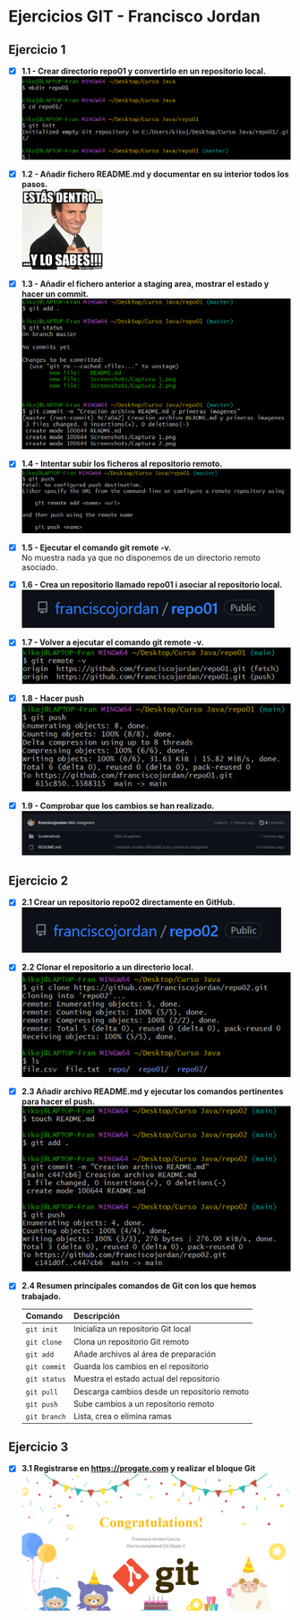 # Ejercicios GIT - Francisco Jordan
## **Ejercicio 1**
- [x] **1.1 - Crear directorio repo01 y convertirlo en un repositorio local.**  
  ![Captura 1.1](./Screenshots/Captura%201-1.png "Se puede comprobar que al inicializar el repositorio, aparece la palabra (master) al final del directorio de trabajo actual")
- [x] **1.2 - Añadir fichero README.md y documentar en su interior todos los pasos.**  
    ![Captura 1.2](./Screenshots/Captura%201-2.png "¡Ya estas dentro del archivo!")
- [x] **1.3 - Añadir el fichero anterior a staging area, mostrar el estado y hacer un commit.**  
    ![Captura 1.3](./Screenshots/Captura%201-3.png "Se encuentra actualmente en el repositorio local")
- [x] **1.4 - Intentar subir los ficheros al repositorio remoto.**  
    ![Captura 1.4](./Screenshots/Captura%201-4.png "El repositorio local existe, pero aun no existe un repositorio remoto al que hacer el push")
- [x] **1.5 - Ejecutar el comando git remote -v.**  
    No muestra nada ya que no disponemos de un directorio remoto asociado.
- [x] **1.6 - Crea un repositorio llamado repo01 i asociar al repositorio local.**  
    ![Captura 1.6](./Screenshots/Captura%201-5.png "El repositorio remoto existe")

- [x] **1.7 - Volver a ejecutar el comando git remote -v.**  
    ![Captura 1.7](./Screenshots/Captura%201-6.png "Ahora si que muestra los datos del repositorio remoto") 
- [x] **1.8 - Hacer push**  
    ![Captura 1.8](./Screenshots/Captura%201-7.png "Push realizado")
- [x] **1.9 - Comprobar que los cambios se han realizado.**  
     ![Captura 1.9](./Screenshots/Captura%201-8.png "El directorio remoto contiene el archivo README.md i la carpeta que contiene las capturas del ejercicio, con su contenido incluido")

## **Ejercicio 2**
- [x] **2.1 Crear un repositorio repo02 directamente en GitHub.**  
    ![Captura 2.1](./Screenshots/Captura%202-1.png "Repositorio creado")
- [x] **2.2 Clonar el repositorio a un directorio local.**  
    ![Captura 2.2](./Screenshots/Captura%202-2.png "Clonación realizada")
- [x] **2.3 Añadir archivo README.md y ejecutar los comandos pertinentes para hacer el push.**  
    ![Captura 2.3](./Screenshots/Captura%202-3.png "README.md creado y push realizado, mostrando los comandos")
- [x] **2.4 Resumen principales comandos de Git con los que hemos trabajado.**  
  
    | Comando       | Descripción                                             |
    |---------------|---------------------------------------------------------|
    | `git init`    | Inicializa un repositorio Git local                     |
    | `git clone`   | Clona un repositorio Git remoto                         |
    | `git add`     | Añade archivos al área de preparación                   |
    | `git commit`  | Guarda los cambios en el repositorio                    |
    | `git status`  | Muestra el estado actual del repositorio                |
    | `git pull`    | Descarga cambios desde un repositorio remoto            |
    | `git push`    | Sube cambios a un repositorio remoto                    |
    | `git branch`  | Lista, crea o elimina ramas                             |

## **Ejercicio 3**

- [x] **3.1 Registrarse en https://progate.com y realizar el bloque Git**  
    ![Captura 3.1](./Screenshots/Captura%203-1.png "Curso completado")